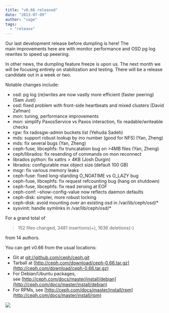 ```yaml
---
title: "v0.66 released"
date: "2013-07-09"
author: "sage"
tags: 
  - "release"
---
```


Our last development release before dumpling is here! The main improvements here are with monitor performance and OSD pg log rewrites to speed up peeering.

In other news, the dumpling feature freeze is upon us. The next month we will be focusing entirely on stabilization and testing. There will be a release candidate out in a week or two.

Notable changes include:

- osd: pg log (re)writes are now vastly more efficient (faster peering) (Sam Just)
- osd: fixed problem with front-side heartbeats and mixed clusters (David Zafman)
- mon: tuning, performance improvements
- mon: simplify PaxosService vs Paxos interaction, fix readable/writeable checks
- rgw: fix radosgw-admin buckets list (Yehuda Sadeh)
- mds: support robust lookup by ino number (good for NFS) (Yan, Zheng)
- mds: fix several bugs (Yan, Zheng)
- ceph-fuse, libcephfs: fix truncatation bug on >4MB files (Yan, Zheng)
- ceph/librados: fix resending of commands on mon reconnect
- librados python: fix xattrs > 4KB (Josh Durgin)
- librados: configurable max object size (default 100 GB)
- msgr: fix various memory leaks
- ceph-fuse: fixed long-standing O\_NOATIME vs O\_LAZY bug
- ceph-fuse, libcephfs: fix request refcounting bug (hang on shutdown)
- ceph-fuse, libcephfs: fix read zeroing at EOF
- ceph-conf: –show-config-value now reflects daemon defaults
- ceph-disk: simpler, more robust locking
- ceph-disk: avoid mounting over an existing osd in /var/lib/ceph/osd/\*
- sysvinit: handle symlinks in /var/lib/ceph/osd/\*

For a grand total of

> 152 files changed, 3481 insertions(+), 1636 deletions(-)

from 14 authors.

You can get v0.66 from the usual locations:

- Git at [git://github.com/ceph/ceph.git](http://github.com/ceph/ceph)
- Tarball at [http://ceph.com/download/ceph-0.66.tar.gz](http://ceph.com/download/ceph-0.66.tar.gz)
- For Debian/Ubuntu packages, see [http://ceph.com/docs/master/install/debian](http://ceph.com/docs/master/install/debian)
- For RPMs, see [http://ceph.com/docs/master/install/rpm](http://ceph.com/docs/master/install/rpm)

![](http://track.hubspot.com/__ptq.gif?a=268973&k=14&bu=http://ceph.com&r=http://ceph.com/releases/v0-66-released/&bvt=rss&p=wordpress)
